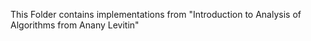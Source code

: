 This Folder contains implementations from 
"Introduction to Analysis of Algorithms from Anany Levitin"
